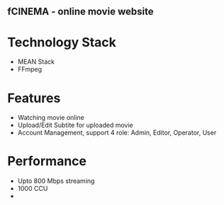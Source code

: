 fCINEMA - online movie website
---

# Technology Stack
- MEAN Stack
- FFmpeg

# Features
- Watching movie online
- Upload/Edit Subtite for uploaded movie
- Account Management, support 4 role: Admin, Editor, Operator, User

# Performance
- Upto 800 Mbps streaming
- 1000 CCU
- 


